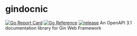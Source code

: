 # gindocnic
[![Go Report Card](https://goreportcard.com/badge/github.com/alpdr/gindocnic)](https://goreportcard.com/report/github.com/alpdr/gindocnic)
[![Go Reference](https://pkg.go.dev/badge/github.com/alpdr/gindocnic.svg)](https://pkg.go.dev/github.com/alpdr/gindocnic)
[![release](https://img.shields.io/github/v/release/alpdr/gindocnic.svg?style=flat-square)](https://github.com/alpdr/gindocnic/releases)
An OpenAPI 3.1 documentation library for Gin Web Framework
